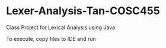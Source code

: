 # Lexer-Analysis-Tan-COSC455

Class Project for Lexical Analysis using Java

To execute, copy files to IDE and run 
